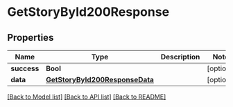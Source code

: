 # GetStoryById200Response

## Properties
Name | Type | Description | Notes
------------ | ------------- | ------------- | -------------
**success** | **Bool** |  | [optional] 
**data** | [**GetStoryById200ResponseData**](GetStoryById200ResponseData.md) |  | [optional] 

[[Back to Model list]](../README.md#documentation-for-models) [[Back to API list]](../README.md#documentation-for-api-endpoints) [[Back to README]](../README.md)



